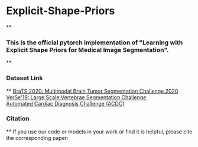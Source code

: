 # Explicit-Shape-Priors
**


### This is the official pytorch implementation of "Learning with Explicit Shape Priors for Medical Image Segmentation".
**




### Dataset Link
**
[BraTS 2020: Multimodal Brain Tumor Segmentation Challenge 2020](https://www.med.upenn.edu/cbica/brats2020/data.html)  
[VerSe'19: Large Scale Vertebrae Segmentation Challenge](https://verse2019.grand-challenge.org/)  
[Automated Cardiac Diagnosis Challenge (ACDC)](https://www.creatis.insa-lyon.fr/Challenge/acdc/databases.html)  











### Citation
**
If you use our code or models in your work or find it is helpful, please cite the corresponding paper:
